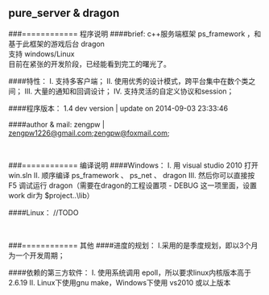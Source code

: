 pure_server & dragon
---------------------------------

###============ 程序说明
####brief:
c++服务端框架 ps_framework ，和基于此框架的游戏后台 dragon <br />
支持 windows/Linux <br />
目前在紧张的开发阶段，已经能看到完工的曙光了。

####特性：
Ⅰ. 支持多客户端；
Ⅱ. 使用优秀的设计模式，跨平台集中在数个类之间；
Ⅲ. 大量的通知和回调设计；
Ⅳ. 支持灵活的自定义协议和session；

####程序版本：
1.4 dev version | update on 2014-09-03 23:33:46

####author & mail:
zengpw | zengpw1226@gmail.com;zengpw@foxmail.com;

<br />

###============ 编译说明
####Windows：
Ⅰ. 用 visual studio 2010 打开 win.sln
Ⅱ. 顺序编译 ps_framework 、 ps_net 、 dragon
Ⅲ. 然后你可以直接按 F5 调试运行 dragon（需要在dragon的工程设置项 - DEBUG 这一项里面，设置 work dir为 $project\..\lib）

####Linux：
//TODO

<br />

###============ 其他
####进度的规划：
Ⅰ.采用的是季度规划，即以3个月为一个开发周期；

####依赖的第三方软件：
Ⅰ. 使用系统调用 epoll，所以要求linux内核版本高于2.6.19
Ⅱ. Linux下使用gnu make，Windows下使用 vs2010 或以上版本

